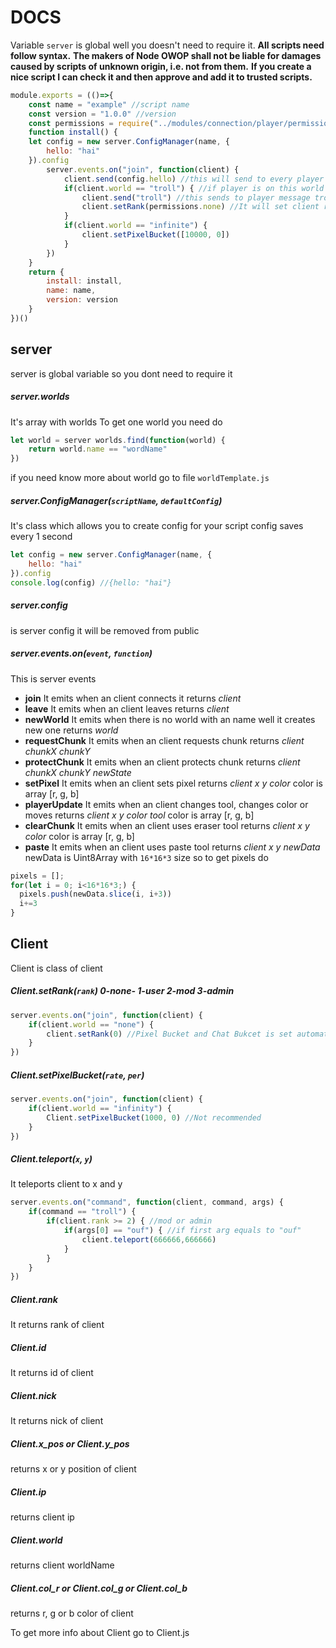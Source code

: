 # DOCS
Variable `server` is global well you doesn't need to require it.
**All scripts need follow syntax.**
**The makers of Node OWOP shall not be liable for damages caused by scripts of unknown origin, i.e. not from them.**
**If you create a nice script I can check it and then approve and add it to trusted scripts.**
```js
module.exports = (()=>{
	const name = "example" //script name
	const version = "1.0.0" //version
	const permissions = require("../modules/connection/player/permissions.js")
	function install() {
	let config = new server.ConfigManager(name, {
		hello: "hai"
	}).config
		server.events.on("join", function(client) {
			client.send(config.hello) //this will send to every player which will connect to world
			if(client.world == "troll") { //if player is on this world
				client.send("troll") //this sends to player message troll
				client.setRank(permissions.none) //It will set client rank to none-0
			}
			if(client.world == "infinite") {
				client.setPixelBucket([10000, 0])
			}
		})
	}
	return {
		install: install,
		name: name,
		version: version
	}
})()
```
## server
server is global variable so you dont need to require it
##### server.worlds
It's  array with worlds
To get one world you need do
```js
let world = server worlds.find(function(world) {
	return world.name == "wordName"
})
```
if you need know more about world go to file `worldTemplate.js`
##### server.ConfigManager(``scriptName``, ``defaultConfig``)
It's class which allows you to create config for your script config saves every 1 second
```js
let config = new server.ConfigManager(name, {
	hello: "hai"
}).config
console.log(config) //{hello: "hai"}
```
##### server.config
is server config it will be removed from public
##### server.events.on(`event`, `function`)
This is server events
- **join**
It emits when an client connects
it returns *client*
-  **leave**
It emits when an client leaves
returns *client*
- **newWorld**
It emits when there is no world with an name well it creates new one
returns *world*
- **requestChunk**
It emits when an client requests chunk
returns *client* *chunkX* *chunkY*
- **protectChunk**
It emits when an client protects chunk
returns *client* *chunkX* *chunkY* *newState*
- **setPixel**
It emits when an client sets pixel
returns *client* *x* *y* *color*
color is array [r, g, b]
- **playerUpdate**
It emits when an client changes tool, changes color or moves
returns *client* *x* *y* *color* *tool*
color is array [r, g, b]
- **clearChunk**
It emits when an client uses eraser tool
returns *client* *x* *y* *color*
color is array [r, g, b]
- **paste**
It emits when an client uses paste tool
returns *client* *x* *y* *newData*
newData is Uint8Array with `16*16*3` size so to get pixels do
```js
pixels = [];
for(let i = 0; i<16*16*3;) {
  pixels.push(newData.slice(i, i+3))
  i+=3
}
```

## Client
Client is class of client
##### Client.setRank(`rank`) 0-none- 1-user 2-mod 3-admin
```js
server.events.on("join", function(client) {
	if(client.world == "none") {
		client.setRank(0) //Pixel Bucket and Chat Bukcet is set automatically
	}
})
```
##### Client.setPixelBucket(`rate`, `per`)
```js
server.events.on("join", function(client) {
	if(client.world == "infinity") {
		Client.setPixelBucket(1000, 0) //Not recommended
	}
})
```
##### Client.teleport(`x`, `y`)
It teleports client to x and y
```js
server.events.on("command", function(client, command, args) {
	if(command == "troll") {
		if(client.rank >= 2) { //mod or admin
			if(args[0] == "ouf") { //if first arg equals to "ouf"
				client.teleport(666666,666666)
			}
		}
	}
})
```
##### Client.rank
It returns rank of client
##### Client.id
It returns id of client
##### Client.nick
It returns nick of client
##### Client.x_pos or Client.y_pos
returns x or y position of client
##### Client.ip
returns client ip
##### Client.world
returns client worldName
##### Client.col_r or Client.col_g or Client.col_b
returns r, g or b color of client



To get more info about Client go to Client.js
